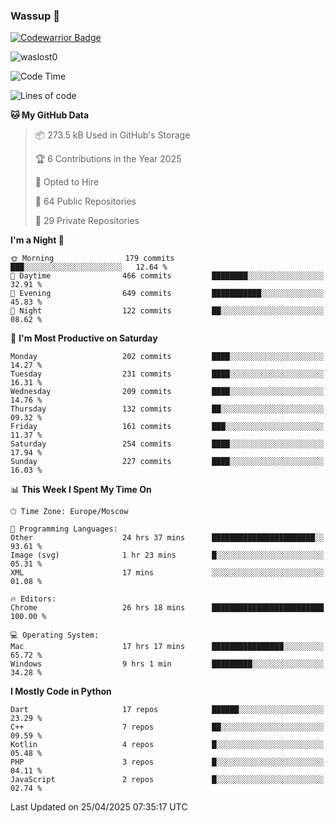 ### Wassup 👋

[![Codewarrior Badge](https://www.codewars.com/users/waslost/badges/small)](https://www.codewars.com/users/waslost)

<p align="left"> <img src="https://komarev.com/ghpvc/?username=waslost0" alt="waslost0" /></p>

<!--START_SECTION:waka-->
![Code Time](http://img.shields.io/badge/Code%20Time-5%2C637%20hrs%2018%20mins-blue)

![Lines of code](https://img.shields.io/badge/From%20Hello%20World%20I%27ve%20Written-1.5%20million%20lines%20of%20code-blue)

**🐱 My GitHub Data** 

> 📦 273.5 kB Used in GitHub's Storage 
 > 
> 🏆 6 Contributions in the Year 2025
 > 
> 💼 Opted to Hire
 > 
> 📜 64 Public Repositories 
 > 
> 🔑 29 Private Repositories 
 > 
**I'm a Night 🦉** 

```text
🌞 Morning                179 commits         ███░░░░░░░░░░░░░░░░░░░░░░   12.64 % 
🌆 Daytime                466 commits         ████████░░░░░░░░░░░░░░░░░   32.91 % 
🌃 Evening                649 commits         ███████████░░░░░░░░░░░░░░   45.83 % 
🌙 Night                  122 commits         ██░░░░░░░░░░░░░░░░░░░░░░░   08.62 % 
```
📅 **I'm Most Productive on Saturday** 

```text
Monday                   202 commits         ████░░░░░░░░░░░░░░░░░░░░░   14.27 % 
Tuesday                  231 commits         ████░░░░░░░░░░░░░░░░░░░░░   16.31 % 
Wednesday                209 commits         ████░░░░░░░░░░░░░░░░░░░░░   14.76 % 
Thursday                 132 commits         ██░░░░░░░░░░░░░░░░░░░░░░░   09.32 % 
Friday                   161 commits         ███░░░░░░░░░░░░░░░░░░░░░░   11.37 % 
Saturday                 254 commits         ████░░░░░░░░░░░░░░░░░░░░░   17.94 % 
Sunday                   227 commits         ████░░░░░░░░░░░░░░░░░░░░░   16.03 % 
```


📊 **This Week I Spent My Time On** 

```text
🕑︎ Time Zone: Europe/Moscow

💬 Programming Languages: 
Other                    24 hrs 37 mins      ███████████████████████░░   93.61 % 
Image (svg)              1 hr 23 mins        █░░░░░░░░░░░░░░░░░░░░░░░░   05.31 % 
XML                      17 mins             ░░░░░░░░░░░░░░░░░░░░░░░░░   01.08 % 

🔥 Editors: 
Chrome                   26 hrs 18 mins      █████████████████████████   100.00 % 

💻 Operating System: 
Mac                      17 hrs 17 mins      ████████████████░░░░░░░░░   65.72 % 
Windows                  9 hrs 1 min         █████████░░░░░░░░░░░░░░░░   34.28 % 
```

**I Mostly Code in Python** 

```text
Dart                     17 repos            ██████░░░░░░░░░░░░░░░░░░░   23.29 % 
C++                      7 repos             ██░░░░░░░░░░░░░░░░░░░░░░░   09.59 % 
Kotlin                   4 repos             █░░░░░░░░░░░░░░░░░░░░░░░░   05.48 % 
PHP                      3 repos             █░░░░░░░░░░░░░░░░░░░░░░░░   04.11 % 
JavaScript               2 repos             █░░░░░░░░░░░░░░░░░░░░░░░░   02.74 % 
```




 Last Updated on 25/04/2025 07:35:17 UTC
<!--END_SECTION:waka-->

